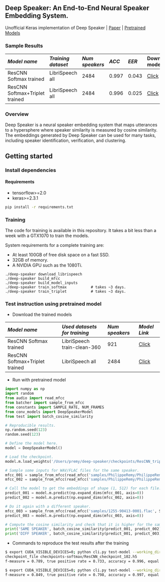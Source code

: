 ## Deep Speaker: An End-to-End Neural Speaker Embedding System.
Unofficial Keras implementation of Deep Speaker | [Paper](https://arxiv.org/pdf/1705.02304.pdf) | [Pretrained Models](https://drive.google.com/open?id=18h2bmsAWrqoUMsh_FQHDDxp7ioGpcNBa)

### Sample Results


 *Model name* | *Training dataset* | *Num speakers* | *ACC* | *EER* | Download model
 | :--- | :--- | :--- | :--- | :--- | :--- |
ResCNN Softmax trained          | LibriSpeech all | 2484 | 0.997 | 0.043 | [Click](https://drive.google.com/open?id=1SJBmHpnaW1VcbFWP6JfvbT3wWP9PsqxS)
ResCNN Softmax+Triplet trained  | LibriSpeech all | 2484 | 0.996 | 0.025 | [Click](https://drive.google.com/open?id=1wCeoa99XfO5r0OX1K5VjJUaCbpvEx9cc)


### Overview

Deep Speaker is a neural speaker embedding system that maps utterances to a hypersphere where speaker similarity is measured by cosine similarity. The embeddings generated by Deep Speaker can be used for many tasks, including speaker identification,
verification, and clustering.

## Getting started
### Install dependencies
#### Requirements
- tensorflow>=2.0
- keras>=2.3.1
```bash
pip install -r requirements.txt
```

### Training

The code for training is available in this repository. It takes a bit less than a week with a GTX1070 to train the models.

System requirements for a complete training are:
- At least 100GB of free disk space on a fast SSD.
- 32GB of memory.
- A NVIDIA GPU such as the 1080Ti.

```
./deep-speaker download_librispeech
./deep-speaker build_mfcc
./deep-speaker build_model_inputs
./deep-speaker train_softmax           # takes ~3 days.
./deep-speaker train_triplet           # takes ~3 days.
```

### Test instruction using pretrained model
- Download the trained models
 

 *Model name* | *Used datasets for training* | *Num speakers* | *Model Link* | 
 | :--- | :--- | :--- | :--- |
ResCNN Softmax trained  | LibriSpeech train-clean-360 | 921 | [Click](https://drive.google.com/open?id=1wCeoa99XfO5r0OX1K5VjJUaCbpvEx9cc)
ResCNN Softmax+Triplet trained  | LibriSpeech all | 2484 | [Click](https://drive.google.com/open?id=1SJBmHpnaW1VcbFWP6JfvbT3wWP9PsqxS)

* Run with pretrained model

```python
import numpy as np
import random
from audio import read_mfcc
from batcher import sample_from_mfcc
from constants import SAMPLE_RATE, NUM_FRAMES
from conv_models import DeepSpeakerModel
from test import batch_cosine_similarity

# Reproducible results.
np.random.seed(123)
random.seed(123)

# Define the model here.
model = DeepSpeakerModel()

# Load the checkpoint.
model.m.load_weights('/Users/premy/deep-speaker/checkpoints/ResCNN_triplet_training_checkpoint_175.h5', by_name=True)

# Sample some inputs for WAV/FLAC files for the same speaker.
mfcc_001 = sample_from_mfcc(read_mfcc('samples/PhilippeRemy/PhilippeRemy_001.wav', SAMPLE_RATE), NUM_FRAMES)
mfcc_002 = sample_from_mfcc(read_mfcc('samples/PhilippeRemy/PhilippeRemy_002.wav', SAMPLE_RATE), NUM_FRAMES)

# Call the model to get the embeddings of shape (1, 512) for each file.
predict_001 = model.m.predict(np.expand_dims(mfcc_001, axis=0))
predict_002 = model.m.predict(np.expand_dims(mfcc_002, axis=0))

# Do it again with a different speaker.
mfcc_003 = sample_from_mfcc(read_mfcc('samples/1255-90413-0001.flac', SAMPLE_RATE), NUM_FRAMES)
predict_003 = model.m.predict(np.expand_dims(mfcc_003, axis=0))

# Compute the cosine similarity and check that it is higher for the same speaker.
print('SAME SPEAKER', batch_cosine_similarity(predict_001, predict_002)) # SAME SPEAKER [0.81564593]
print('DIFF SPEAKER', batch_cosine_similarity(predict_001, predict_003)) # DIFF SPEAKER [0.1419204]
```

* Commands to reproduce the test results after the training

```bash
$ export CUDA_VISIBLE_DEVICES=0; python cli.py test-model --working_dir ~/.deep-speaker-wd/triplet-training/ --
checkpoint_file checkpoints-softmax/ResCNN_checkpoint_102.h5
f-measure = 0.789, true positive rate = 0.733, accuracy = 0.996, equal error rate = 0.043
```

```bash
$ export CUDA_VISIBLE_DEVICES=0; python cli.py test-model --working_dir ~/.deep-speaker-wd/triplet-training/ --checkpoint_file checkpoints-triplets/ResCNN_checkpoint_175.h5
f-measure = 0.849, true positive rate = 0.798, accuracy = 0.997, equal error rate = 0.025
```
